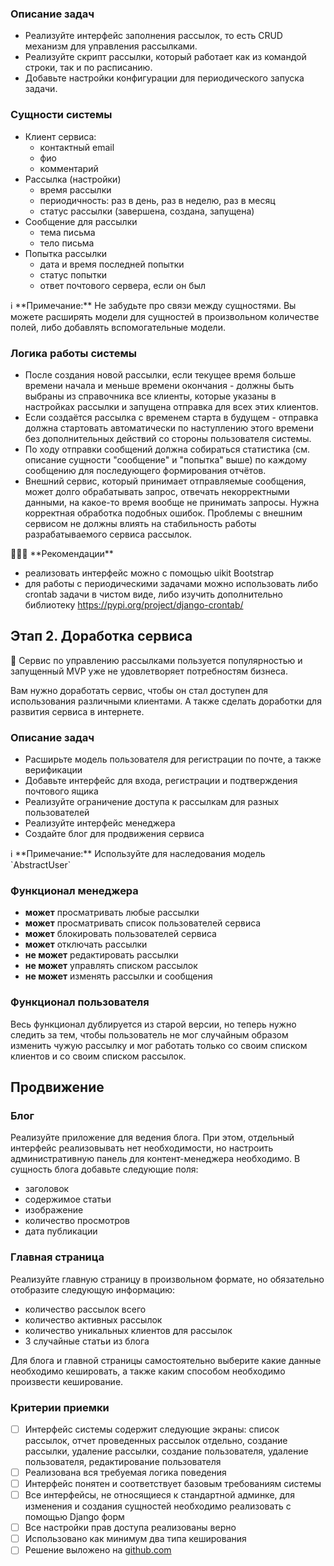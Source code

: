 ### Описание задач

- Реализуйте интерфейс заполнения рассылок, то есть CRUD механизм для управления рассылками.
- Реализуйте скрипт рассылки, который работает как из командой строки, так и по расписанию.
- Добавьте настройки конфигурации для периодического запуска задачи.

### Сущности системы

- Клиент сервиса:
    - контактный email
    - фио
    - комментарий
- Рассылка (настройки)
    - время рассылки
    - периодичность: раз в день, раз в неделю, раз в месяц
    - статус рассылки (завершена, создана, запущена)
- Сообщение для рассылки
    - тема письма
    - тело письма
- Попытка рассылки
    - дата и время последней попытки
    - статус попытки
    - ответ почтового сервера, если он был

<aside>
ℹ️ **Примечание:**
Не забудьте про связи между сущностями. Вы можете расширять модели для сущностей в произвольном количестве полей, либо добавлять вспомогательные модели.

</aside>

### Логика работы системы

- После создания новой рассылки, если текущее время больше времени начала и меньше времени окончания - должны быть
  выбраны из справочника все клиенты, которые указаны в настройках рассылки и запущена отправка для всех этих клиентов.
- Если создаётся рассылка с временем старта в будущем - отправка должна стартовать автоматически по наступлению этого
  времени без дополнительных действий со стороны пользователя системы.
- По ходу отправки сообщений должна собираться статистика (см. описание сущности "сообщение" и "попытка" выше) по
  каждому сообщению для последующего формирования отчётов.
- Внешний сервис, который принимает отправляемые сообщения, может долго обрабатывать запрос, отвечать некорректными
  данными, на какое-то время вообще не принимать запросы. Нужна корректная обработка подобных ошибок. Проблемы с внешним
  сервисом не должны влиять на стабильность работы разрабатываемого сервиса рассылок.

<aside>
👨🏻‍💻 **Рекомендации**

- реализовать интерфейс можно с помощью uikit Bootstrap
- для работы с периодическими задачами можно использовать либо crontab задачи в чистом виде, либо изучить дополнительно
  библиотеку https://pypi.org/project/django-crontab/

</aside>

## Этап 2. Доработка сервиса

<aside>
📍 Сервис по управлению рассылками пользуется популярностью и запущенный MVP уже не удовлетворяет потребностям бизнеса. 

Вам нужно доработать сервис, чтобы он стал доступен для использования различными клиентами. А также сделать доработки
для развития сервиса в интернете.

</aside>

### Описание задач

- Расширьте модель пользователя для регистрации по почте, а также верификации
- Добавьте интерфейс для входа, регистрации и подтверждения почтового ящика
- Реализуйте ограничение доступа к рассылкам для разных пользователей
- Реализуйте интерфейс менеджера
- Создайте блог для продвижения сервиса

<aside>
ℹ️ **Примечание:**
Используйте для наследования модель `AbstractUser`

</aside>

### Функционал менеджера

- **может** просматривать любые рассылки
- **может** просматривать список пользователей сервиса
- **может** блокировать пользователей сервиса
- **может** отключать рассылки
- **не может** редактировать рассылки
- **не может** управлять списком рассылок
- **не может** изменять рассылки и сообщения

### Функционал пользователя

Весь функционал дублируется из старой версии, но теперь нужно следить за тем, чтобы пользователь не мог случайным
образом изменить чужую рассылку и мог работать только со своим списком клиентов и со своим списком рассылок.

## Продвижение

### Блог

Реализуйте приложение для ведения блога. При этом, отдельный интерфейс реализовывать нет необходимости, но настроить
административную панель для контент-менеджера необходимо. В сущность блога добавьте следующие поля:

- заголовок
- содержимое статьи
- изображение
- количество просмотров
- дата публикации

### Главная страница

Реализуйте главную страницу в произвольном формате, но обязательно отобразите следующую информацию:

- количество рассылок всего
- количество активных рассылок
- количество уникальных клиентов для рассылок
- 3 случайные статьи из блога

Для блога и главной страницы самостоятельно выберите какие данные необходимо кешировать, а также каким способом
необходимо произвести кеширование.

### Критерии приемки

- [ ]  Интерфейс системы содержит следующие экраны: список рассылок, отчет проведенных рассылок отдельно, создание
  рассылки, удаление рассылки, создание пользователя, удаление пользователя, редактирование пользователя
- [ ]  Реализована вся требуемая логика поведения
- [ ]  Интерфейс понятен и соответствует базовым требованиям системы
- [ ]  Все интерфейсы, не относящиеся к стандартной админке, для изменения и создания сущностей необходимо реализовать с
  помощью Django форм
- [ ]  Все настройки прав доступа реализованы верно
- [ ]  Использовано как минимум два типа кеширования
- [ ]  Решение выложено на [github.com](http://github.com/)